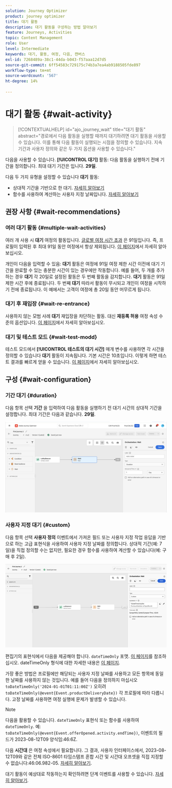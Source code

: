 ```yaml
---
solution: Journey Optimizer
product: journey optimizer
title: 대기 활동
description: 대기 활동을 구성하는 방법 알아보기
feature: Journeys, Activities
topic: Content Management
role: User
level: Intermediate
keywords: 대기, 활동, 여정, 다음, 캔버스
exl-id: 7268489a-38c1-44da-b043-f57aaa12d7d5
source-git-commit: 6ff54583c729175c74b3a7ea4ab9188505fde897
workflow-type: tm+mt
source-wordcount: '567'
ht-degree: 14%

---
```


# 대기 활동 {#wait-activity}

>[!CONTEXTUALHELP]
>id="ajo_journey_wait"
>title="대기 활동"
>abstract="경로에서 다음 활동을 실행할 때까지 대기하려면 대기 활동을 사용할 수 있습니다. 이를 통해 다음 활동이 실행되는 시점을 정의할 수 있습니다. 지속 기간과 사용자 정의와 같은 두 가지 옵션을 사용할 수 있습니다."

다음을 사용할 수 있습니다. **[!UICONTROL 대기]** 활동: 다음 활동을 실행하기 전에 기간을 정의합니다.  최대 대기 기간은 입니다. **29일**.

다음 두 가지 유형을 설정할 수 있습니다 **대기** 활동:

* 상대적 기간을 기반으로 한 대기. [자세히 알아보기](#duration)
* 함수를 사용하여 계산하는 사용자 지정 날짜입니다. [자세히 알아보기](#custom)

<!--
* [Email send time optimization](#email_send_time_optimization)
* [Fixed date](#fixed_date) 
-->

## 권장 사항 {#wait-recommendations}

### 여러 대기 활동 {#multiple-wait-activities}

여러 개 사용 시 **대기** 여정의 활동입니다. [글로벌 여정 시간 초과](journey-gs.md#global_timeout) 은 91일입니다. 즉, 프로필이 입력된 후 최대 91일 동안 여정에서 항상 제외됩니다. [이 페이지](../building-journeys/journey-gs.md#global_timeout)에서 자세히 알아보십시오.

개인이 다음을 입력할 수 있음: **대기** 활동은 여정에 91일 여정 제한 시간 이전에 대기 기간을 완료할 수 있는 충분한 시간이 있는 경우에만 작동합니다. 예를 들어, 두 개를 추가하는 경우 **대기** 각 20일로 설정된 활동은 두 번째 활동을 감지합니다. **대기** 활동은 91일 제한 시간 후에 종료됩니다. 두 번째 **대기** 따라서 활동이 무시되고 개인이 여정을 시작하기 전에 종료됩니다. 이 예에서는 고객이 여정에 총 20일 동안 머무르게 됩니다.

### 대기 후 재입장 {#wait-re-entrance}

사용하지 않는 모범 사례 **대기** 재입장을 차단하는 활동. 대신 **재등록 허용** 여정 속성 수준의 옵션입니다. [이 페이지](../building-journeys/journey-gs.md#entrance)에서 자세히 알아보십시오.

### 대기 및 테스트 모드 {#wait-test-modd}

테스트 모드에서 **[!UICONTROL 테스트의 대기 시간]** 매개 변수를 사용하면 각 시간을 정의할 수 있습니다 **대기** 활동이 지속됩니다. 기본 시간은 10초입니다. 이렇게 하면 테스트 결과를 빠르게 얻을 수 있습니다. [이 페이지](../building-journeys/testing-the-journey.md)에서 자세히 알아보십시오.

## 구성 {#wait-configuration}

### 기간 대기 {#duration}

다음 항목 선택 **기간** 을 입력하여 다음 활동을 실행하기 전 대기 시간의 상대적 기간을 설정합니다. 최대 기간은 다음과 같습니다. **29일**.

![대기 기간 정의](assets/journey55.png)

<!--
## Fixed date wait{#fixed_date}

Select the date for the execution of the next activity.

![](assets/journey56.png)

-->

### 사용자 지정 대기 {#custom}

다음 항목 선택 **사용자 정의** 이벤트에서 가져온 필드 또는 사용자 지정 작업 응답을 기반으로 하는 고급 표현식을 사용하여 사용자 지정 날짜를 정의합니다. 상대적 기간(예: 7일)을 직접 정의할 수는 없지만, 필요한 경우 함수를 사용하여 계산할 수 있습니다(예: 구매 후 2일).

![표현식으로 사용자 지정 대기 정의](assets/journey57.png)

편집기의 표현식에서 다음을 제공해야 합니다. `dateTimeOnly` 포맷. [이 페이지](expression/expressionadvanced.md)를 참조하십시오. dateTimeOnly 형식에 대한 자세한 내용은 [이 페이지](expression/data-types.md).

가장 좋은 방법은 프로필에만 해당되는 사용자 지정 날짜를 사용하고 모든 항목에 동일한 날짜를 사용하지 않는 것입니다. 예를 들어 다음을 정의하지 마십시오 `toDateTimeOnly('2024-01-01T01:11:00Z')` 오히려 `toDateTimeOnly(@event{Event.productDeliveryDate})` 각 프로필에 따라 다릅니다. 고정 날짜를 사용하면 여정 실행에 문제가 발생할 수 있습니다.


>[!NOTE]
>
>다음을 활용할 수 있습니다. `dateTimeOnly` 표현식 또는 함수를 사용하여 `dateTimeOnly`. 예: `toDateTimeOnly(@event{Event.offerOpened.activity.endTime})`, 이벤트의 필드가 2023-08-12T09 양식임:46:6Z.
>
>다음 **시간대** 은 여정 속성에서 필요합니다. 그 결과, 사용자 인터페이스에서, 2023-08-12T09와 같은 전체 ISO-8601 타임스탬프 혼합 시간 및 시간대 오프셋을 직접 지정할 수 없습니다:46:06.982-05. [자세히 알아보기](../building-journeys/timezone-management.md).


대기 활동이 예상대로 작동하는지 확인하려면 단계 이벤트를 사용할 수 있습니다. [자세히 알아보기](../reports/query-examples.md#common-queries).

<!--## Email send time optimization{#email_send_time_optimization}

This type of wait uses a score calculated in Adobe Experience Platform. The score calculates the propensity to click or open an email in the future based on past behavior. Note that the algorithm calculating the score needs a certain amount of data to work. As a result, when it does not have enough data, the default wait time will apply. At publication time, you'll be notified that the default time applies.

>[!NOTE]
>
>The first event of your journey must have a namespace.
>
>This capability is only available after an **[!UICONTROL Email]** activity. You need to have Adobe Campaign Standard.

1. In the **[!UICONTROL Amount of time]** field, define the number of hours to consider to optimize email sending.
1. In the **[!UICONTROL Optimization type]** field, choose if the optimization should increase clicks or opens.
1. In the **[!UICONTROL Default time]** field, define the default time to wait if the predictive send time score is not available.

    >[!NOTE]
    >
    >Note that the send time score can be unavailable because there is not enough data to perform the calculation. In this case, you will be informed, at publication time, that the default time applies.

![](assets/journey57bis.png)-->
